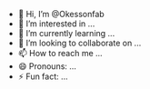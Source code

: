 - 👋 Hi, I’m @Okessonfab
- 👀 I’m interested in ...
- 🌱 I’m currently learning ...
- 💞️ I’m looking to collaborate on ...
- 📫 How to reach me ...
- 😄 Pronouns: ...
- ⚡ Fun fact: ...

<!---
Okessonfab/Okessonfab is a ✨ special ✨ repository because its `README.md` (this file) appears on your GitHub profile.
You can click the Preview link to take a look at your changes.
--->
